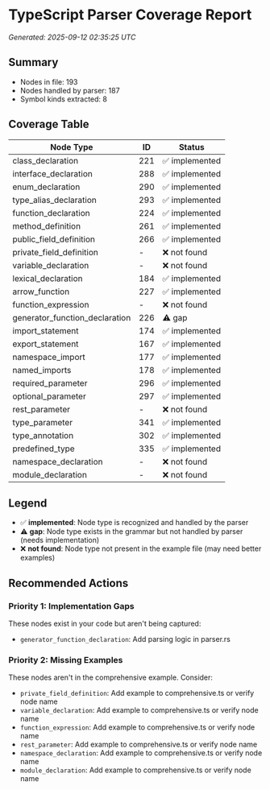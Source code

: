 # TypeScript Parser Coverage Report

*Generated: 2025-09-12 02:35:25 UTC*

## Summary
- Nodes in file: 193
- Nodes handled by parser: 187
- Symbol kinds extracted: 8

## Coverage Table

| Node Type | ID | Status |
|-----------|-----|--------|
| class_declaration | 221 | ✅ implemented |
| interface_declaration | 288 | ✅ implemented |
| enum_declaration | 290 | ✅ implemented |
| type_alias_declaration | 293 | ✅ implemented |
| function_declaration | 224 | ✅ implemented |
| method_definition | 261 | ✅ implemented |
| public_field_definition | 266 | ✅ implemented |
| private_field_definition | - | ❌ not found |
| variable_declaration | - | ❌ not found |
| lexical_declaration | 184 | ✅ implemented |
| arrow_function | 227 | ✅ implemented |
| function_expression | - | ❌ not found |
| generator_function_declaration | 226 | ⚠️ gap |
| import_statement | 174 | ✅ implemented |
| export_statement | 167 | ✅ implemented |
| namespace_import | 177 | ✅ implemented |
| named_imports | 178 | ✅ implemented |
| required_parameter | 296 | ✅ implemented |
| optional_parameter | 297 | ✅ implemented |
| rest_parameter | - | ❌ not found |
| type_parameter | 341 | ✅ implemented |
| type_annotation | 302 | ✅ implemented |
| predefined_type | 335 | ✅ implemented |
| namespace_declaration | - | ❌ not found |
| module_declaration | - | ❌ not found |

## Legend

- ✅ **implemented**: Node type is recognized and handled by the parser
- ⚠️ **gap**: Node type exists in the grammar but not handled by parser (needs implementation)
- ❌ **not found**: Node type not present in the example file (may need better examples)

## Recommended Actions

### Priority 1: Implementation Gaps
These nodes exist in your code but aren't being captured:

- `generator_function_declaration`: Add parsing logic in parser.rs

### Priority 2: Missing Examples
These nodes aren't in the comprehensive example. Consider:

- `private_field_definition`: Add example to comprehensive.ts or verify node name
- `variable_declaration`: Add example to comprehensive.ts or verify node name
- `function_expression`: Add example to comprehensive.ts or verify node name
- `rest_parameter`: Add example to comprehensive.ts or verify node name
- `namespace_declaration`: Add example to comprehensive.ts or verify node name
- `module_declaration`: Add example to comprehensive.ts or verify node name


